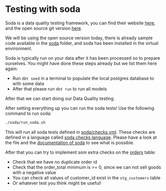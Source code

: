 # Testing with soda

Soda is a data quality testing framework, you can find their website [here](https://www.soda.io/), and the open source git version [here](https://github.com/sodadata/soda-core).

We will be using the open source version today, there is already sample code available in the [soda](../soda) folder, and soda has been installed in the virtual environment.

Soda is typically run on your data after it has been processed so to prepare ourselves. You might have done these steps already but we list them here again:
- Run `dbt seed` in a terminal to populate the local postgres database to with some data
- After that please run `dbt run` to run all models

After that we can start doing our Data Quality testing.

After setting everything up you can run the soda tests! Use the following command to run soda:

```bash
./soda/run_soda.sh
```

This will run all soda tests defined in [soda/checks.yml](../soda/checks.yml).
These checks are defined in a language called [soda checks language](https://docs.soda.io/soda-cl/soda-cl-overview.html).
Please have a look at the file and the [documentation of soda](https://docs.soda.io/soda-cl/soda-cl-overview.html) to see what is possible.

After that you can try to implement som extra checks on the [orders](../models/marts/orders.sql) table:

- Check that we have no duplicate order id
- Check that the order_total minimum is >= 0, since we can not sell goods with a negative value
- You can check all values of customer_id exist in the `stg_customers` table
- Or whatever test you think might be useful!

